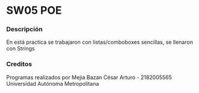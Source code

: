 # SW05 POE
### Descripción
En está practica se trabajaron con listas/comboboxes sencillas, se llenaron con Strings
 
### Creditos
Programas realizados por Mejia Bazan César Arturo - 2182005565
Universidad Autónoma Metropolitana